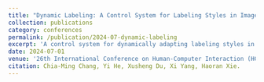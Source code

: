 ```yaml
---
title: "Dynamic Labeling: A Control System for Labeling Styles in Image Annotation Tasks"
collection: publications
category: conferences
permalink: /publication/2024-07-dynamic-labeling
excerpt: 'A control system for dynamically adapting labeling styles in image annotation workflows.'
date: 2024-07-01
venue: '26th International Conference on Human-Computer Interaction (HCI INTERNATIONAL 2024), Washington, USA'
citation: Chia-Ming Chang, Yi He, Xusheng Du, Xi Yang, Haoran Xie.
---
```

